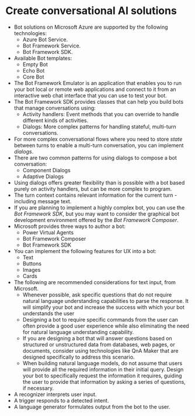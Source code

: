 # Create conversational AI solutions

- Bot solutions on Microsoft Azure are supported by the following technologies:
    - Azure Bot Service. 
    - Bot Framework Service.
    - Bot Framework SDK.
- Available Bot templates:
    - Empty Bot
    - Echo Bot
    - Core Bot
- The Bot Framework Emulator is an application that enables you to run your bot local or remote web applications and connect to it from an interactive web chat interface that you can use to test your bot. 
- The Bot Framework SDK provides classes that can help you build bots that manage conversations using:
    - Activity handlers: Event methods that you can override to handle different kinds of activities.
    - Dialogs: More complex patterns for handling stateful, multi-turn conversations.
- For more complex conversational flows where you need to store *state* between turns to enable a multi-turn conversation, you can implement *dialogs*.
- There are two common patterns for using dialogs to compose a bot conversation:
    - Component Dialogs
    - Adaptive Dialogs
- Using dialogs offers greater flexibility than is possible with a bot based purely on activity handlers, but can be more complex to program.
- The turn context contains relevant information for the current turn - including message text.
- If you are planning to implement a highly complex bot, you can use the *Bot Framework SDK*, but you may want to consider the graphical bot development environment offered by the *Bot Framework Composer*.
- Microsoft provides three ways to author a bot:
    - Power Virtual Agents
    - Bot Framework Composer
    - Bot Framework SDK
- You can implement the following features for UX into a bot:
    - Text
    - Buttons
    - Images
    - Cards
- The following are recommended considerations for text input, from Microsoft.
    - Whenever possible, ask specific questions that do not require natural language understanding capabilities to parse the response. It will simplify your bot and increase the success with which your bot understands the user
    - Designing a bot to require specific commands from the user can often provide a good user experience while also eliminating the need for natural language understanding capability.
    - If you are designing a bot that will answer questions based on structured or unstructured data from databases, web pages, or documents, consider using technologies like QnA Maker that are designed specifically to address this scenario.
    - When building natural language models, do not assume that users will provide all the required information in their initial query. Design your bot to specifically request the information it requires, guiding the user to provide that information by asking a series of questions, if necessary.
- A recognizer interprets user input.
- A trigger responds to a detected intent.
- A language generator formulates output from the bot to the user.
